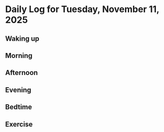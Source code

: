 # Daily Log for Tuesday, November 11, 2025

## Waking up

## Morning

## Afternoon

## Evening

## Bedtime

## Exercise
